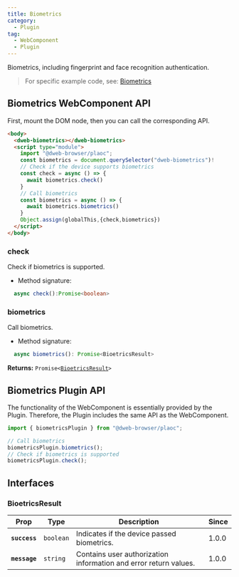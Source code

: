 ```yaml
---
title: Biometrics
category:
  - Plugin
tag:
  - WebComponent
  - Plugin
---
```


Biometrics, including fingerprint and face recognition authentication.

> For specific example code, see: [Biometrics](https://github.com/BioforestChain/dweb_browser/blob/main/plaoc/demo/src/pages/Biometrics.vue)

## Biometrics WebComponent API

First, mount the DOM node, then you can call the corresponding API.

```html
<body>
  <dweb-biometrics></dweb-biometrics>
  <script type="module">
    import "@dweb-browser/plaoc";
    const biometrics = document.querySelector("dweb-biometrics")!
    // Check if the device supports biometrics
    const check = async () => {
      await biometrics.check()
    }
    // Call biometrics
    const biometrics = async () => {
      await biometrics.biometrics()
    }
    Object.assign(globalThis,{check,biometrics})
  </script>
</body>
```

### check

Check if biometrics is supported.

- Method signature:

```ts
  async check():Promise<boolean>
```

### biometrics

Call biometrics.

- Method signature:

```ts
  async biometrics(): Promise<BioetricsResult>
```

**Returns:** <code>Promise&lt;<a href="#bioetricsresult">BioetricsResult</a>&gt;</code>

## Biometrics Plugin API

The functionality of the WebComponent is essentially provided by the Plugin. Therefore, the Plugin includes the same API as the WebComponent.

```ts
import { biometricsPlugin } from "@dweb-browser/plaoc";

// Call biometrics
biometricsPlugin.biometrics();
// Check if biometrics is supported
biometricsPlugin.check();
```

## Interfaces

### BioetricsResult

| Prop          | Type                 | Description                                | Since |
| ------------- | -------------------- | ------------------------------------------ | ----- |
| **`success`** | <code>boolean</code> | Indicates if the device passed biometrics. | 1.0.0 |
| **`message`** | <code>string</code>  | Contains user authorization information and error return values. | 1.0.0 |